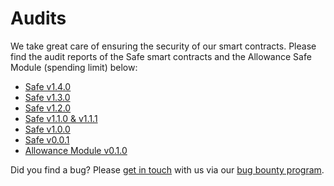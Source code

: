 # Audits

We take great care of ensuring the security of our smart contracts. Please find the audit reports of the Safe smart contracts and the Allowance Safe Module (spending limit) below:

* [Safe v1.4.0](https://github.com/safe-global/safe-smart-account/blob/v1.4.0/docs/audit_1_4_0.md)
* [Safe v1.3.0](https://github.com/safe-global/safe-smart-account/blob/v1.3.0/docs/audit_1_3_0.md)
* [Safe v1.2.0](https://github.com/safe-global/safe-smart-account/blob/v1.2.0/docs/audit_1_2_0.md)
* [Safe v1.1.0 & v1.1.1](https://github.com/safe-global/safe-smart-account/blob/v1.1.1/docs/audit_1_1_1.md)
* [Safe v1.0.0](https://github.com/safe-global/safe-smart-account/blob/v1.1.1/docs/Gnosis_Safe_Formal_Verification_Report_1_0_0.pdf)
* [Safe v0.0.1](https://github.com/safe-global/safe-smart-account/blob/v1.1.1/docs/alexey_audit.md)
* [Allowance Module v0.1.0](https://github.com/safe-global/safe-modules/blob/47e2b486b0b31d97bab7648a3f76de9038c6e67b/allowances/AllowanceModuleAuditOct2020.md)

Did you find a bug? Please [get in touch](mailto:bounty@safe.global) with us via our [bug bounty program](./smart-account-bug-bounty.md).
